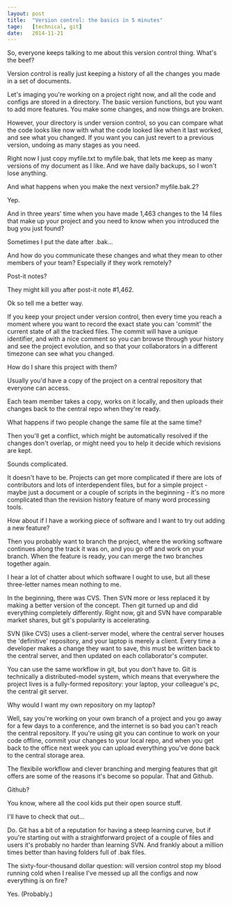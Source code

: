 ```yaml
---
layout: post
title:  "Version control: the basics in 5 minutes"
tage:   [technical, git]
date:   2014-11-21
---
```


So, everyone keeps talking to me about this version control thing. What's the beef?

Version control is really just keeping a history of all the changes you made in a set of documents.

Let's imaging you're working on a project right now, and all the code and configs are stored in a directory. The basic version functions, but you want to add more features. You make some changes, and now things are broken.

However, your directory is under version control, so you can compare what the code looks like now with what the code looked like when it last worked, and see what you changed.
If you want you can just revert to a previous version, undoing as many stages as you need.

Right now I just copy myfile.txt to myfile.bak, that lets me keep as many versions of my document as I like. And we have daily backups, so I won't lose anything.

And what happens when you make the next version? myfile.bak.2?

Yep.

And in three years' time when you have made 1,463 changes to the 14 files that make up your project and you need to know when you introduced the bug you just found?

Sometimes I put the date after .bak...

And how do you communicate these changes and what they mean to other members of your team? Especially if they work remotely?

Post-it notes?

They might kill you after post-it note #1,462.

Ok so tell me a better way.

If you keep your project under version control, then every time you reach a moment where you want to record the exact state you can 'commit' the current state of all the tracked files.
The commit will have a unique identifier, and with a nice comment so you can browse through your history and see the project evolution, and so that your collaborators in a different timezone can see what you changed.

How do I share this project with them?

Usually you'd have a copy of the project on a central repository that everyone can access.

Each team member takes a copy, works on it locally, and then uploads their changes back to the central repo when they're ready.

What happens if two people change the same file at the same time?

Then you'll get a conflict, which might be automatically resolved if the changes don't overlap, or might need you to help it decide which revisions are kept.

Sounds complicated.

It doesn't have to be. Projects can get more complicated if there are lots of contributors and lots of interdependent files, but for a simple project - maybe just a document or a couple of scripts in the beginning - it's no more complicated than the revision history feature of many word processing tools.

How about if I have a working piece of software and I want to try out adding a new feature?

Then you probably want to branch the project, where the working software continues along the track it was on, and you go off and work on your branch. When the feature is ready, you can merge the two branches together again.

I hear a lot of chatter about which software I ought to use, but all these three-letter names mean nothing to me.

In the beginning, there was CVS. Then SVN more or less replaced it by making a better version of the concept. Then git turned up and did everything completely differently. Right now, git and SVN have comparable market shares, but git's popularity is accelerating.

SVN (like CVS) uses a client-server model, where the central server houses the 'definitive' repository, and your laptop is merely a client. Every time a developer makes a change they want to save, this must be written back to the central server, and then updated on
each collaborator's computer.

You can use the same workflow in git, but you don't have to. Git is technically a distributed-model system, which means that everywhere the project lives is a fully-formed repository: your laptop, your colleague's pc, the central git server.

Why would I want my own repository on my laptop?

Well, say you're working on your own branch of a project and you go away for a few days to a conference, and the internet is so bad you can't reach the central repository. 
If you're using git you can continue to work on your code offline, commit your changes to your local repo, and when you get back to the office next week you can upload everything you've done back to the central storage area.

The flexibile workflow and clever branching and merging features that git offers are some of the reasons it's become so popular. That
 and Github.

Github?

You know, where all the cool kids put their open source stuff.

I'll have to check that out...

Do. Git has a bit of a reputation for having a steep learning curve, but if you're starting out with a straightforward project of a couple of files and users it's probably no harder than learning SVN. And frankly about a million times better than having folders full of .bak files. 

The sixty-four-thousand dollar question: will version control stop my blood running cold when I realise I've messed up all the configs and now everything is on fire?

Yes. 
(Probably.)


